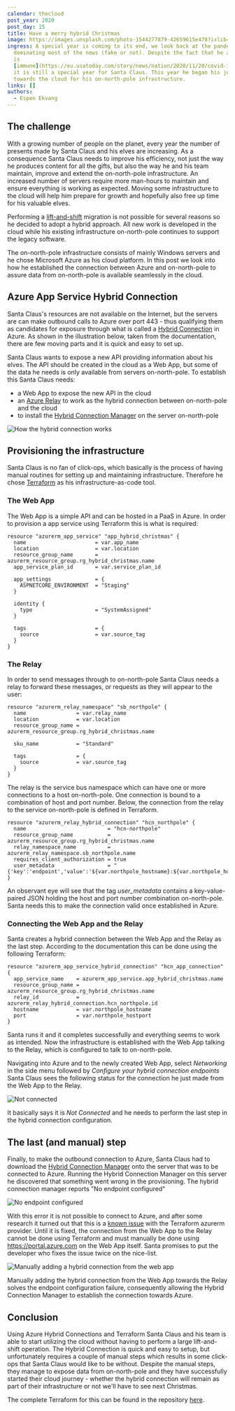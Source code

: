 ```yaml
---
calendar: thecloud
post_year: 2020
post_day: 15
title: Have a merry hybrid Christmas
image: https://images.unsplash.com/photo-1544277879-42659615e478?ixlib=rb-1.2.1&ixid=MXwxMjA3fDB8MHxwaG90by1wYWdlfHx8fGVufDB8fHw%3D&auto=format&fit=crop&w=1956&q=80
ingress: A special year is coming to its end, we look back at the pandemic
  dominating most of the news (fake or not). Despite the fact that he apparently
  is
  [immune](https://eu.usatoday.com/story/news/nation/2020/11/20/covid-19-and-christmas-santa-immune-coronavirus-fauci-says/3777871001/),
  it is still a special year for Santa Claus. This year he began his journey
  towards the cloud for his on-north-pole infrastructure.
links: []
authors:
  - Espen Ekvang
---
```

## The challenge

With a growing number of people on the planet, every year the number of presents made by Santa Claus and his elves are increasing. As a consequence Santa Claus needs to improve his efficiency, not just the way he produces content for all the gifts, but also the way he and his team maintain, improve and extend the on-north-pole infrastructure. An increased number of servers require more man-hours to maintain and ensure everything is working as expected. Moving some infrastructure to the cloud will help him prepare for growth and hopefully also free up time for his valuable elves.

Performing a [lift-and-shift](https://www.netapp.com/knowledge-center/what-is-lift-and-shift/) migration is not possible for several reasons so he decided to adopt a hybrid approach. All new work is developed in the cloud while his existing infrastructure on-north-pole continues to support the legacy software.

The on-north-pole infrastructure consists of mainly Windows servers and he chose Microsoft Azure as his cloud platform. In this post we look into how he established the connection between Azure and on-north-pole to assure data from on-north-pole is available seamlessly in the cloud.

## Azure App Service Hybrid Connection

Santa Claus's resources are not available on the Internet, but the servers are can make outbound calls to Azure over port 443 - thus qualifying them as candidates for exposure through what is called a [Hybrid Connection](https://docs.microsoft.com/en-us/azure/app-service/app-service-hybrid-connections) in Azure. As shown in the illustration below, taken from the documentation, there are few moving parts and it is quick and easy to set up.

Santa Claus wants to expose a new API providing information about his elves. The API should be created in the cloud as a Web App, but some of the data he needs is only available from servers on-north-pole. To establish this Santa Claus needs:

* a Web App to expose the new API in the cloud
* an [Azure Relay](https://docs.microsoft.com/en-us/azure/azure-relay/relay-what-is-it) to work as the hybrid connection between on-north-pole and the cloud
* to install the [Hybrid Connection Manager](https://docs.microsoft.com/en-us/azure/app-service/app-service-hybrid-connections#hybrid-connection-manager) on the server on-north-pole 

![How the hybrid connection works](/assets/hybridconn-connectiondiagram.png "How the hybrid connection works")

## Provisioning the infrastructure

Santa Claus is no fan of click-ops, which basically is the process of having manual routines for setting up and maintaining infrastructure. Therefore he chose [Terraform](https://terraform.io) as his infrastructure-as-code tool.

### The Web App

The Web App is a simple API and can be hosted in a PaaS in Azure. In order to provision a app service using Terraform this is what is required:

```jsonc
resource "azurerm_app_service" "app_hybrid_christmas" {
  name                      = var.app_name
  location                  = var.location
  resource_group_name       = azurerm_resource_group.rg_hybrid_christmas.name
  app_service_plan_id       = var.service_plan_id  

  app_settings              = {    
    ASPNETCORE_ENVIRONMENT  = "Staging"    
  }

  identity {
    type                    = "SystemAssigned"
  }
  
  tags                      = {
    source                  = var.source_tag
  }
}
```

### The Relay

In order to send messages through to on-north-pole Santa Claus needs a relay to forward these messages, or requests as they will appear to the user:

```jsonc
resource "azurerm_relay_namespace" "sb_northpole" {
  name                = var.relay_name
  location            = var.location
  resource_group_name = azurerm_resource_group.rg_hybrid_christmas.name

  sku_name            = "Standard"

  tags                = {
    source            = var.source_tag
  }
}
```

The relay is the service bus namespace which can have one or more connections to a host on-north-pole. One connection is bound to a combination of host and port number. Below, the connection from the relay to the service on-north-pole is defined in Terraform.

```jsonc
resource "azurerm_relay_hybrid_connection" "hcn_northpole" {
  name                          = "hcn-northpole"
  resource_group_name           = azurerm_resource_group.rg_hybrid_christmas.name
  relay_namespace_name          = azurerm_relay_namespace.sb_northpole.name
  requires_client_authorization = true
  user_metadata                 = "{'key':'endpoint','value':'${var.northpole_hostname}:${var.northpole_hostport}'}"
}
```

An observant eye will see that the tag *user_metadata* contains a key-value-paired JSON holding the host and port number combination on-north-pole. Santa needs this to make the connection valid once established in Azure.

### Connecting the Web App and the Relay

Santa creates a hybrid connection between the Web App and the Relay as the last step. According to the documentation this can be done using the following Terraform:

```jsonc
resource "azurerm_app_service_hybrid_connection" "hcn_app_connection" {
  app_service_name    = azurerm_app_service.app_hybrid_christmas.name
  resource_group_name = azurerm_resource_group.rg_hybrid_christmas.name
  relay_id            = azurerm_relay_hybrid_connection.hcn_northpole.id
  hostname            = var.northpole_hostname
  port                = var.northpole_hostport  
}
```

Santa runs it and it completes successfully and everything seems to work as intended. Now the infrastructure is established with the Web App talking to the Relay, which is configured to talk to on-north-pole. 

Navigating into Azure and to the newly created Web App, select *Networking* in the side menu followed by *Configure your hybrid connection endpoints* Santa Claus sees the following status for the connection he just made from the Web App to the Relay.

![Not connected](/assets/notconnected.png "Not connected")

It basically says it is *Not Connected* and he needs to perform the last step in the hybrid connection configuration.

## The last (and manual) step

Finally, to make the outbound connection to Azure, Santa Claus had to download the [Hybrid Connection Manager](https://docs.microsoft.com/en-us/azure/app-service/app-service-hybrid-connections#hybrid-connection-manager) onto the server that was to be connected to Azure. Running the Hybrid Connection Manager on this server he discovered that something went wrong in the provisioning. The hybrid connection manager reports "No endpoint configured"

![No endpoint configured](/assets/notconfigured.png "No endpoint configured")

With this error it is not possible to connect to Azure, and after some research it turned out that this is a [known issue](https://github.com/terraform-providers/terraform-provider-azurerm/issues/9245) with the Terraform azurerm provider. Until it is fixed, the connection from the Web App to the Relay cannot be done using Terraform and must manually be done using <https://portal.azure.com> on the Web App itself. Santa promises to put the developer who fixes the issue twice on the nice-list.

![Manually adding a hybrid connection from the web app](/assets/newconnection.png "Manually adding a hybrid connection from the web app")

Manually adding the hybrid connection from the Web App towards the Relay solves the endpoint configuration failure, consequently allowing the Hybrid Connection Manager to establish the connection towards Azure.

## Conclusion

Using Azure Hybrid Connections and Terraform Santa Claus and his team is able to start utilizing the cloud without having to perform a large lift-and-shift operation. The Hybrid Connection is quick and easy to setup, but unfortunately requires a couple of manual steps which results in some click-ops that Santa Claus would like to be without. Despite the manual steps, they manage to expose data from on-north-pole and they have successfully started their cloud journey - whether the hybrid connection will remain as part of their infrastructure or not we'll have to see next Christmas. 

The complete Terraform for this can be found in the repository [here](https://github.com/espenekvang/hybrid-christmas).